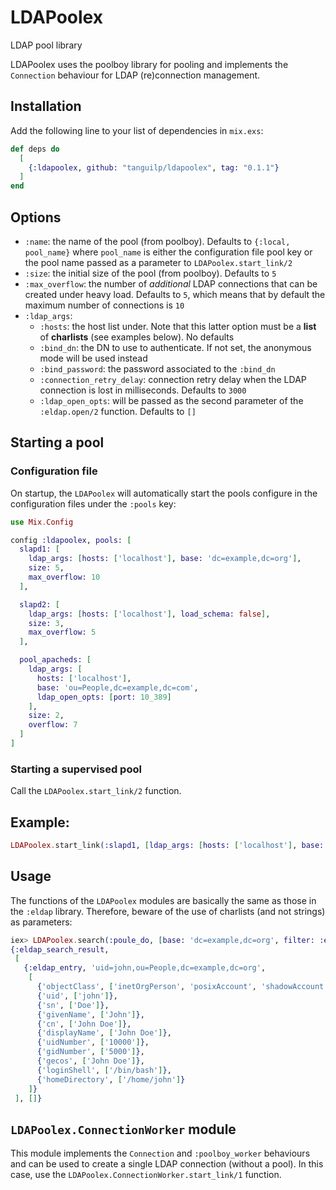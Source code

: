 # LDAPoolex

LDAP pool library

LDAPoolex uses the poolboy library for pooling and implements the `Connection` behaviour
for LDAP (re)connection management.

## Installation

Add the following line to your list of dependencies in `mix.exs`:

```elixir
def deps do
  [
    {:ldapoolex, github: "tanguilp/ldapoolex", tag: "0.1.1"}
  ]
end
```

## Options

- `:name`: the name of the pool (from poolboy). Defaults to `{:local, pool_name}` where
`pool_name` is either the configuration file pool key or the pool name passed as a parameter
to `LDAPoolex.start_link/2`
- `:size`: the initial size of the pool (from poolboy). Defaults to `5`
- `:max_overflow`: the number of *additional* LDAP connections that can be created under
heavy load. Defaults to `5`, which means that by default the maximum number of connections
is `10`
- `:ldap_args`:
  - `:hosts`: the host list under. Note that this latter option must be a **list** of
  **charlists** (see examples below). No defaults
  - `:bind_dn`: the DN to use to authenticate. If not set, the anonymous mode will be used
  instead
  - `:bind_password`: the password associated to the `:bind_dn`
  - `:connection_retry_delay`: connection retry delay when the LDAP connection is lost in
  milliseconds. Defaults to `3000`
  - `:ldap_open_opts`: will be passed as the second parameter of the `:eldap.open/2` function.
  Defaults to `[]`


## Starting a pool

### Configuration file

On startup, the `LDAPoolex` will automatically start the pools configure in the configuration
files under the `:pools` key:

```elixir
use Mix.Config

config :ldapoolex, pools: [
  slapd1: [
    ldap_args: [hosts: ['localhost'], base: 'dc=example,dc=org'],
    size: 5,
    max_overflow: 10
  ],

  slapd2: [
    ldap_args: [hosts: ['localhost'], load_schema: false],
    size: 3,
    max_overflow: 5
  ],

  pool_apacheds: [
    ldap_args: [
      hosts: ['localhost'],
      base: 'ou=People,dc=example,dc=com',
      ldap_open_opts: [port: 10_389]
    ],
    size: 2,
    overflow: 7
  ]
]
```

### Starting a supervised pool

Call the `LDAPoolex.start_link/2` function.

## Example:
```elixir
LDAPoolex.start_link(:slapd1, [ldap_args: [hosts: ['localhost'], base: 'dc=example,dc=org']])
```

## Usage

The functions of the `LDAPoolex` modules are basically the same as those in the `:eldap` library.
Therefore, beware of the use of charlists (and not strings) as parameters:

```elixir
iex> LDAPoolex.search(:poule_do, [base: 'dc=example,dc=org', filter: :eldap.equalityMatch('uid', 'john')])
{:eldap_search_result,
 [
   {:eldap_entry, 'uid=john,ou=People,dc=example,dc=org',
    [
      {'objectClass', ['inetOrgPerson', 'posixAccount', 'shadowAccount']},
      {'uid', ['john']},
      {'sn', ['Doe']},
      {'givenName', ['John']},
      {'cn', ['John Doe']},
      {'displayName', ['John Doe']},
      {'uidNumber', ['10000']},
      {'gidNumber', ['5000']},
      {'gecos', ['John Doe']},
      {'loginShell', ['/bin/bash']},
      {'homeDirectory', ['/home/john']}
    ]}
 ], []}
```

## `LDAPoolex.ConnectionWorker` module

This module implements the `Connection` and `:poolboy_worker` behaviours and can be used to
create a single LDAP connection (without a pool). In this case, use the
`LDAPoolex.ConnectionWorker.start_link/1` function.

